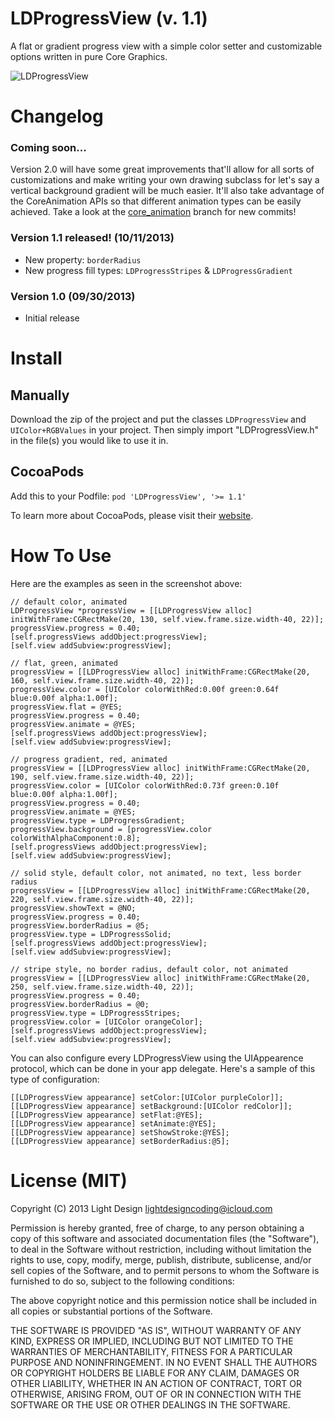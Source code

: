 LDProgressView (v. 1.1)
==============

A flat or gradient progress view with a simple color setter and customizable options written in pure Core Graphics.

![LDProgressView](https://f.cloud.github.com/assets/634167/1355749/281debb4-376c-11e3-9eae-b07b4f14b01d.gif)

# Changelog

### Coming soon...

Version 2.0 will have some great improvements that'll allow for all sorts of customizations and make writing your own drawing subclass for let's say a vertical background gradient will be much easier. It'll also take advantage of the CoreAnimation APIs so that different animation types can be easily achieved. Take a look at the [core_animation](https://github.com/lightdesign/LDProgressView/tree/core_animation) branch for new commits!

### Version 1.1 released! (10/11/2013)
* New property: `borderRadius`
* New progress fill types: `LDProgressStripes` & `LDProgressGradient`

### Version 1.0 (09/30/2013)
* Initial release

# Install

## Manually
Download the zip of the project and put the classes `LDProgressView` and `UIColor+RGBValues` in your project. Then simply import "LDProgressView.h" in the file(s) you would like to use it in.

## CocoaPods
Add this to your Podfile: ```pod 'LDProgressView', '>= 1.1'```

To learn more about CocoaPods, please visit their [website](http://cocoapods.org).

# How To Use

Here are the examples as seen in the screenshot above:

```objc
// default color, animated
LDProgressView *progressView = [[LDProgressView alloc] initWithFrame:CGRectMake(20, 130, self.view.frame.size.width-40, 22)];
progressView.progress = 0.40;
[self.progressViews addObject:progressView];
[self.view addSubview:progressView];

// flat, green, animated
progressView = [[LDProgressView alloc] initWithFrame:CGRectMake(20, 160, self.view.frame.size.width-40, 22)];
progressView.color = [UIColor colorWithRed:0.00f green:0.64f blue:0.00f alpha:1.00f];
progressView.flat = @YES;
progressView.progress = 0.40;
progressView.animate = @YES;
[self.progressViews addObject:progressView];
[self.view addSubview:progressView];

// progress gradient, red, animated
progressView = [[LDProgressView alloc] initWithFrame:CGRectMake(20, 190, self.view.frame.size.width-40, 22)];
progressView.color = [UIColor colorWithRed:0.73f green:0.10f blue:0.00f alpha:1.00f];
progressView.progress = 0.40;
progressView.animate = @YES;
progressView.type = LDProgressGradient;
progressView.background = [progressView.color colorWithAlphaComponent:0.8];
[self.progressViews addObject:progressView];
[self.view addSubview:progressView];

// solid style, default color, not animated, no text, less border radius
progressView = [[LDProgressView alloc] initWithFrame:CGRectMake(20, 220, self.view.frame.size.width-40, 22)];
progressView.showText = @NO;
progressView.progress = 0.40;
progressView.borderRadius = @5;
progressView.type = LDProgressSolid;
[self.progressViews addObject:progressView];
[self.view addSubview:progressView];

// stripe style, no border radius, default color, not animated
progressView = [[LDProgressView alloc] initWithFrame:CGRectMake(20, 250, self.view.frame.size.width-40, 22)];
progressView.progress = 0.40;
progressView.borderRadius = @0;
progressView.type = LDProgressStripes;
progressView.color = [UIColor orangeColor];
[self.progressViews addObject:progressView];
[self.view addSubview:progressView];

```

You can also configure every LDProgressView using the UIAppearence protocol, which can be done in your app delegate. Here's a sample of this type of configuration:

```objc
[[LDProgressView appearance] setColor:[UIColor purpleColor]];
[[LDProgressView appearance] setBackground:[UIColor redColor]];
[[LDProgressView appearance] setFlat:@YES];
[[LDProgressView appearance] setAnimate:@YES];
[[LDProgressView appearance] setShowStroke:@YES];
[[LDProgressView appearance] setBorderRadius:@5];
```

# License (MIT)

Copyright (C) 2013 Light Design <lightdesigncoding@icloud.com>

Permission is hereby granted, free of charge, to any person obtaining a copy of this software and associated documentation files (the "Software"), to deal in the Software without restriction, including without limitation the rights to use, copy, modify, merge, publish, distribute, sublicense, and/or sell copies of the Software, and to permit persons to whom the Software is furnished to do so, subject to the following conditions:

The above copyright notice and this permission notice shall be included in all copies or substantial portions of the Software.

THE SOFTWARE IS PROVIDED "AS IS", WITHOUT WARRANTY OF ANY KIND, EXPRESS OR IMPLIED, INCLUDING BUT NOT LIMITED TO THE WARRANTIES OF MERCHANTABILITY, FITNESS FOR A PARTICULAR PURPOSE AND NONINFRINGEMENT. IN NO EVENT SHALL THE AUTHORS OR COPYRIGHT HOLDERS BE LIABLE FOR ANY CLAIM, DAMAGES OR OTHER LIABILITY, WHETHER IN AN ACTION OF CONTRACT, TORT OR OTHERWISE, ARISING FROM, OUT OF OR IN CONNECTION WITH THE SOFTWARE OR THE USE OR OTHER DEALINGS IN THE SOFTWARE.

